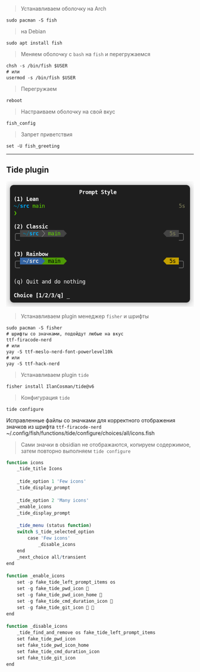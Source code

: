 >Устанавливаем оболочку
>на Arch
```shell
sudo pacman -S fish
```

>на Debian
```shell
sudo apt install fish
```

>Меняем оболочку с `bash` на `fish` и перегружаемся
```shell
chsh -s /bin/fish $USER
# или
usermod -s /bin/fish $USER
```

>Перегружаем
```shell
reboot
```

>Настраиваем оболочку на свой вкус
```shell
fish_config
```

>Запрет приветствия 
```shell
set -U fish_greeting
```

---
## Tide plugin
![|400](/Media/Fish/image_1.png)

>Устанавливаем plugin менеджер `fisher` и шрифты
```shell
sudo pacman -S fisher
# шрифты со значками, подойдут любые на вкус
ttf-firacode-nerd
# или
yay -S ttf-meslo-nerd-font-powerlevel10k
# или
yay -S ttf-hack-nerd
```

>Устанавливаем plugin `tide`
```shell
fisher install IlanCosman/tide@v6
```

>Конфигурация `tide`
```shell
tide configure
```

Исправленные файлы со значками для корректного отображения значков из шрифта `ttf-firacode-nerd`
~/.config/fish/functions/tide/configure/choices/all/icons.fish

>Сами значки в obsidian не отображаются, копируем содержимое, затем повторно выполняем `tide configure`
```q
function icons
    _tide_title Icons

    _tide_option 1 'Few icons'
    _tide_display_prompt

    _tide_option 2 'Many icons'
    _enable_icons
    _tide_display_prompt

    _tide_menu (status function)
    switch $_tide_selected_option
        case 'Few icons'
            _disable_icons
    end
    _next_choice all/transient
end

function _enable_icons
    set -p fake_tide_left_prompt_items os
    set -g fake_tide_pwd_icon 
    set -g fake_tide_pwd_icon_home 
    set -g fake_tide_cmd_duration_icon 
    set -g fake_tide_git_icon  
end

function _disable_icons
    _tide_find_and_remove os fake_tide_left_prompt_items
    set fake_tide_pwd_icon
    set fake_tide_pwd_icon_home
    set fake_tide_cmd_duration_icon
    set fake_tide_git_icon
end
```

